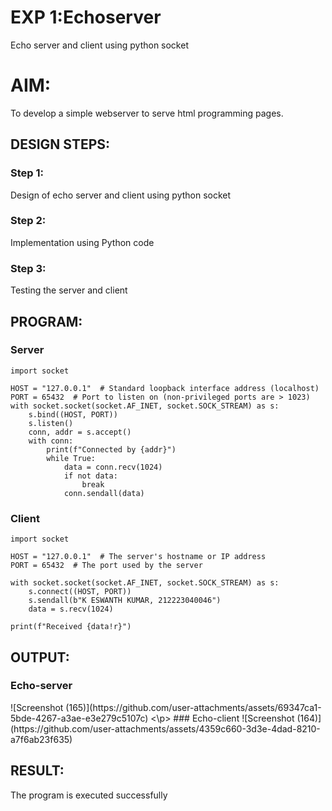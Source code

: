 # EXP 1:Echoserver

Echo server and client using python socket

# AIM:

To develop a simple webserver to serve html programming pages.

## DESIGN STEPS:

### Step 1:

Design of echo server and client using python socket

### Step 2:

Implementation using Python code

### Step 3:

Testing the server and client 

## PROGRAM:
### Server
```
import socket

HOST = "127.0.0.1"  # Standard loopback interface address (localhost)
PORT = 65432  # Port to listen on (non-privileged ports are > 1023)
with socket.socket(socket.AF_INET, socket.SOCK_STREAM) as s:
    s.bind((HOST, PORT))
    s.listen()
    conn, addr = s.accept()
    with conn:
        print(f"Connected by {addr}")
        while True:
            data = conn.recv(1024)
            if not data:
                break
            conn.sendall(data)
```

### Client
```
import socket

HOST = "127.0.0.1"  # The server's hostname or IP address
PORT = 65432  # The port used by the server

with socket.socket(socket.AF_INET, socket.SOCK_STREAM) as s:
    s.connect((HOST, PORT))
    s.sendall(b"K ESWANTH KUMAR, 212223040046")
    data = s.recv(1024)

print(f"Received {data!r}")
```

## OUTPUT:
### Echo-server
<p style="width=500px ;">
![Screenshot (165)](https://github.com/user-attachments/assets/69347ca1-5bde-4267-a3ae-e3e279c5107c)
<\p>
### Echo-client
![Screenshot (164)](https://github.com/user-attachments/assets/4359c660-3d3e-4dad-8210-a7f6ab23f635)

## RESULT:
The program is executed successfully
